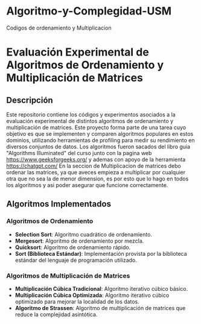 # Algoritmo-y-Complegidad-USM
Codigos de ordenamiento y Multiplicacion 
# Evaluación Experimental de Algoritmos de Ordenamiento y Multiplicación de Matrices

## Descripción

Este repositorio contiene los códigos y experimentos asociados a la evaluación experimental de distintos algoritmos de ordenamiento y multiplicación de matrices. Este proyecto forma parte de una tarea cuyo objetivo es que se implementen y comparen algoritmos populares en estos dominios, utilizando herramientas de profiling para medir su rendimiento en diversos conjuntos de datos.
Los algoritmos fueron sacados del libro guia "Algorithms Illuminated" del curso junto con la pagina web https://www.geeksforgeeks.org/ y ademas con apoyo de la herramienta https://chatgpt.com/
En la seccion de Multiplicacion de matrices debo ordenar las matrices, ya que aveces empieza a multiplicar por cualquier otra que no sea la  de menor dimension, es por esto que lo hago en todos los algoritmos y asi poder asegurar que funcione correctamente.

## Algoritmos Implementados

### Algoritmos de Ordenamiento
- **Selection Sort**: Algoritmo cuadrático de ordenamiento.
- **Mergesort**: Algoritmo de ordenamiento por mezcla.
- **Quicksort**: Algoritmo de ordenamiento rápido.
- **Sort (Biblioteca Estándar)**: Implementación provista por la biblioteca estándar del lenguaje de programación utilizado.

### Algoritmos de Multiplicación de Matrices
- **Multiplicación Cúbica Tradicional**: Algoritmo iterativo cúbico básico.
- **Multiplicación Cúbica Optimizada**: Algoritmo iterativo cúbico optimizado para mejorar la localidad de los datos.
- **Algoritmo de Strassen**: Algoritmo de multiplicación de matrices que reduce la complejidad asintótica.
